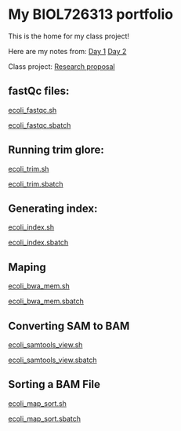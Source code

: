 # My BIOL726313 portfolio

This is the home for my class project!

Here are my notes from:
[Day 1](https://github.com/biol726313/mku8778/edit/main/day1.md)
[Day 2](https://github.com/biol726313/mku8778/edit/main/day2.md)

Class project: 
[Research proposal](https://github.com/biol726313/mku8778/blob/main/class%20project.pdf)

## fastQc files:

[ecoli_fastqc.sh](https://github.com/biol726313/mku8778/blob/main/ecoli_fastqc.sh)

[ecoli_fastqc.sbatch](https://github.com/biol726313/mku8778/blob/main/ecoli_fastqc.sbatch)

## Running trim glore:

[ecoli_trim.sh](https://github.com/biol726313/mku8778/blob/main/ecoli_trim.sh)

[ecoli_trim.sbatch](https://github.com/biol726313/mku8778/blob/main/ecoli_fastqc.sbatch)

## Generating index:

[ecoli_index.sh](https://github.com/biol726313/mku8778/blob/main/ecoli_index.sh)

[ecoli_index.sbatch](https://github.com/biol726313/mku8778/blob/main/ecoli_index.sbatch)

## Maping
[ecoli_bwa_mem.sh](https://github.com/biol726313/mku8778/blob/main/ecoli_bwa_mem.sh)

[ecoli_bwa_mem.sbatch](https://github.com/biol726313/mku8778/blob/main/ecoli_bwa_mem.sbatch)

## Converting SAM to BAM

[ecoli_samtools_view.sh](https://github.com/biol726313/mku8778/blob/main/ecoli_samtools_view.sh)

[ecoli_samtools_view.sbatch](https://github.com/biol726313/mku8778/blob/main/ecoli_samtools_view.sbatch)

## Sorting a BAM File
[ecoli_map_sort.sh](https://github.com/biol726313/mku8778/blob/main/ecoli_map_sort.sh)

[ecoli_map_sort.sbatch](https://github.com/biol726313/mku8778/blob/main/ecoli_map_sort.sbatch)





